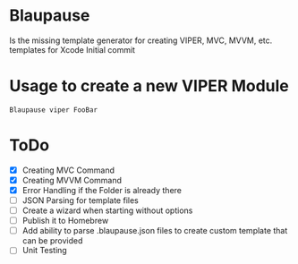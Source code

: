 # Blaupause 
Is the missing template generator for creating VIPER, MVC, MVVM, etc. templates for Xcode 
Initial commit

# Usage to create a new VIPER Module
```
Blaupause viper FooBar
```

# ToDo
- [x] Creating MVC Command
- [x] Creating MVVM Command
- [x] Error Handling if the Folder is already there
- [ ] JSON Parsing for template files
- [ ] Create a wizard when starting without options
- [ ] Publish it to Homebrew
- [ ] Add ability to parse .blaupause.json files to create custom template that can be provided
- [ ] Unit Testing
